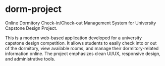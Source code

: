 # dorm-project
Online Dormitory Check-in/Check-out Management System for University Capstone Design Project.

This is a modern web-based application developed for a university capstone design competition. It allows students to easily check into or out of the dormitory, view available rooms, and manage their dormitory-related information online. The project emphasizes clean UI/UX, responsive design, and administrative tools.
